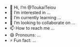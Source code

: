 - 👋 Hi, I’m @ToukaiTeiou
- 👀 I’m interested in ...
- 🌱 I’m currently learning ...
- 💞️ I’m looking to collaborate on ...
- 📫 How to reach me ...
- 😄 Pronouns: ...
- ⚡ Fun fact: ...

<!---
ToukaiTeiou/ToukaiTeiou is a ✨ special ✨ repository because its `README.md` (this file) appears on your GitHub profile.
You can click the Preview link to take a look at your changes.
--->
